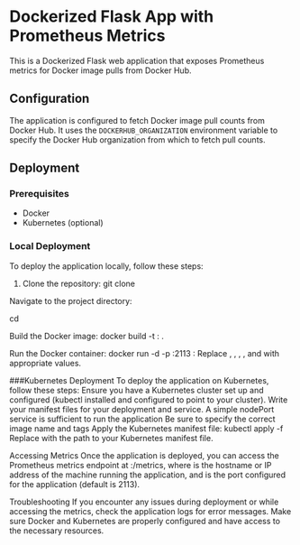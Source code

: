 # Dockerized Flask App with Prometheus Metrics
This is a Dockerized Flask web application that exposes Prometheus metrics for Docker image pulls from Docker Hub.

## Configuration

The application is configured to fetch Docker image pull counts from Docker Hub. It uses the `DOCKERHUB_ORGANIZATION` environment variable to specify the Docker Hub organization from which to fetch pull counts.

## Deployment

### Prerequisites

- Docker
- Kubernetes (optional)

### Local Deployment

To deploy the application locally, follow these steps:

1. Clone the repository:
git clone <repository-url>

Navigate to the project directory:

cd <project-directory>

Build the Docker image:
docker build -t <image-name>:<tag> .

Run the Docker container:
docker run -d -p <host-port>:2113 <image-name>:<tag>
Replace <repository-url>, <project-directory>, <image-name>, <tag>, and <host-port> with appropriate values.

###Kubernetes Deployment
To deploy the application on Kubernetes, follow these steps:
Ensure you have a Kubernetes cluster set up and configured (kubectl installed and configured to point to your cluster).
Write your manifest files for your deployment and service. 
A simple nodePort service is sufficient to run the application
Be sure to specify the correct image name and tags
Apply the Kubernetes manifest file:
kubectl apply -f <manifest-file>
Replace <manifest-file> with the path to your Kubernetes manifest file.

Accessing Metrics
Once the application is deployed, you can access the Prometheus metrics endpoint at <hostname>:<port>/metrics, where <hostname> is the hostname or IP address of the machine running the application, and <port> is the port configured for the application (default is 2113).

Troubleshooting
If you encounter any issues during deployment or while accessing the metrics, check the application logs for error messages. 
Make sure Docker and Kubernetes are properly configured and have access to the necessary resources.
